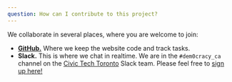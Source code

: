 ```yaml
---
question: How can I contribute to this project?
---
```

We collaborate in several places, where you are welcome to join:

* [**GitHub.**](https://github.com/CivicTechTO/MyDem0cracy.ca-site/#readme)
Where we keep the website code and track tasks.
* **Slack.** This is where we chat in realtime. We are in the `#dem0cracy_ca`
channel on the [Civic Tech Toronto](http://civictech.ca/) Slack team. Please
feel free to [sign up here!](https://civictechto-slack-invite.herokuapp.com/)
